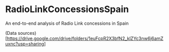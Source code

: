 # RadioLinkConcessionsSpain
An end-to-end analysis of Radio Link concessions in Spain

(Data sources)[https://drive.google.com/drive/folders/1euFcpR2X3bfN2_klZYc3nw6j6amZuxnc?usp=sharing]
